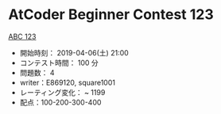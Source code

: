 # AtCoder Beginner Contest 123

[ABC 123](https://atcoder.jp/contests/abc123)

- 開始時刻： 2019-04-06(土) 21:00
- コンテスト時間： 100 分
- 問題数： 4
- writer：E869120, square1001
- レーティング変化： ~ 1199
- 配点：100-200-300-400
